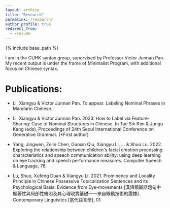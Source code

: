 ```yaml
---
layout: archive
title: "Research"
permalink: /research/
author_profile: true
redirect_from:
  - /resume
---
```


{% include base_path %}

I am in the CUHK syntax group, supervised by Professor Victor Junnan Pan. My recent output is under the frame of Minimalist Program, with additional focus on Chinese syntax.

# Publications:
- Li, Xiangyu & Victor Junnan Pan. To appear. Labeling Nominal Phrases in Mandarin Chinese. 

- Li, Xiangyu & Victor Junnan Pan. 2023. How to Label via Feature-Sharing: Case of Nominal Structures in Chinese. In Tae Sik Kim & Jungu Kang (eds), Proceedings of 24th Seoul International Conference on Generative Grammar.  (*First author)

- Yang, Jingwen, Zelin Chen, Guoxin Qiu, Xiangyu Li, … & Shuo Lu. 2022. Exploring the relationship between children's facial emotion processing characteristics and speech communication ability: using deep learning on eye tracking and speech performance measures. Computer Speech & Language, 76.

- Lu, Shuo, Xufeng Duan & Xiangyu Li. 2021. Prominency and Locality Principle in Chinese Possessive Topicalization Sentences and its Psychological Basis: Evidence from Eye-movements [漢語領屬話題句中顯著性與局部性規則及其心理現實基礎——來自眼動技術的證據]. Contemporary Linguistics [當代語言學], 01.

